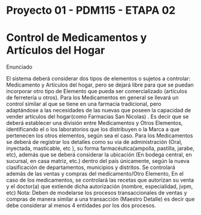 # Proyecto 01 - PDM115 - ETAPA 02

# Control de Medicamentos y Artículos del Hogar

Enunciado

El sistema deberá considerar dos tipos de elementos o sujetos a controlar: 
Medicamento y Artículos del hogar, pero se dejará libre para que se puedan 
incorporar otro tipo de Elemento que pueda ser comercializado (artículos de 
ferretería u otros). Para los Medicamentos en general se llevará un control similar 
al que se tiene en una farmacia tradicional, pero adaptándose a las necesidades 
de las nuevas que poseen la capacidad de vender artículos del hogar(como 
Farmacias San Nicolas) . Es decir que se deberá establecer una división entre 
Medicamentos y Otros Elementos, identificando el o los laboratorios que los 
distribuyen o la Marca a que pertenecen los otros elementos, según sea el caso. 
Para los Medicamentos se deberá de registrar los detalles como su via de 
administración (Oral, inyectada, masticable, etc ), su forma farmacéutica(ampolla, 
pastilla, jarabe, etc), además que se deberá considerar la ubicación (En bodega 
central, en sucursal, en casa matriz, etc.) dentro del país únicamente, según la 
nueva clasificación de departamentos, municipios y distritos. Se controlará 
además de las ventas y compras del medicamento/Otro Elemento, En el caso de 
los medicamentos, se controlará las recetas que autorizan su venta y el doctor(a) 
que extiende dicha autorización (nombre, especialidad, jvpm, etc) 
Nota: Deben de modelarse los procesos transaccionales de ventas y compras de 
manera similar a una transacción (Maestro Detalle) es decir que debe considerar 
al menos 4 entidades por los dos procesos.
